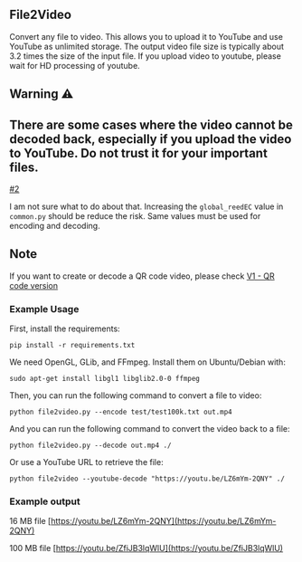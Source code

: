 ## File2Video

Convert any file to video. This allows you to upload it to YouTube and use YouTube as unlimited storage. The output video file size is typically about 3.2 times the size of the input file. If you upload video to youtube, please wait for HD processing of youtube.

## Warning ⚠️

## There are some cases where the video cannot be decoded back, especially if you upload the video to YouTube. Do not trust it for your important files.

[#2](/../../issues/2)

I am not sure what to do about that. Increasing the `global_reedEC` value in `common.py` should be reduce the risk. Same values must be used for encoding and decoding.

## Note
If you want to create or decode a QR code video, please check [V1 - QR code version](https://github.com/karaketir16/file2video/releases/tag/v1)

### Example Usage
First, install the requirements:
```
pip install -r requirements.txt
```
We need OpenGL, GLib, and FFmpeg. Install them on Ubuntu/Debian with:
```
sudo apt-get install libgl1 libglib2.0-0 ffmpeg
```

Then, you can run the following command to convert a file to video:
```
python file2video.py --encode test/test100k.txt out.mp4
```
And you can run the following command to convert the video back to a file:
```
python file2video.py --decode out.mp4 ./
```
Or use a YouTube URL to retrieve the file:
```
python file2video --youtube-decode "https://youtu.be/LZ6mYm-2QNY" ./
```

### Example output
16 MB file [https://youtu.be/LZ6mYm-2QNY](https://youtu.be/LZ6mYm-2QNY)

100 MB file [https://youtu.be/ZfiJB3lqWlU](https://youtu.be/ZfiJB3lqWlU)


